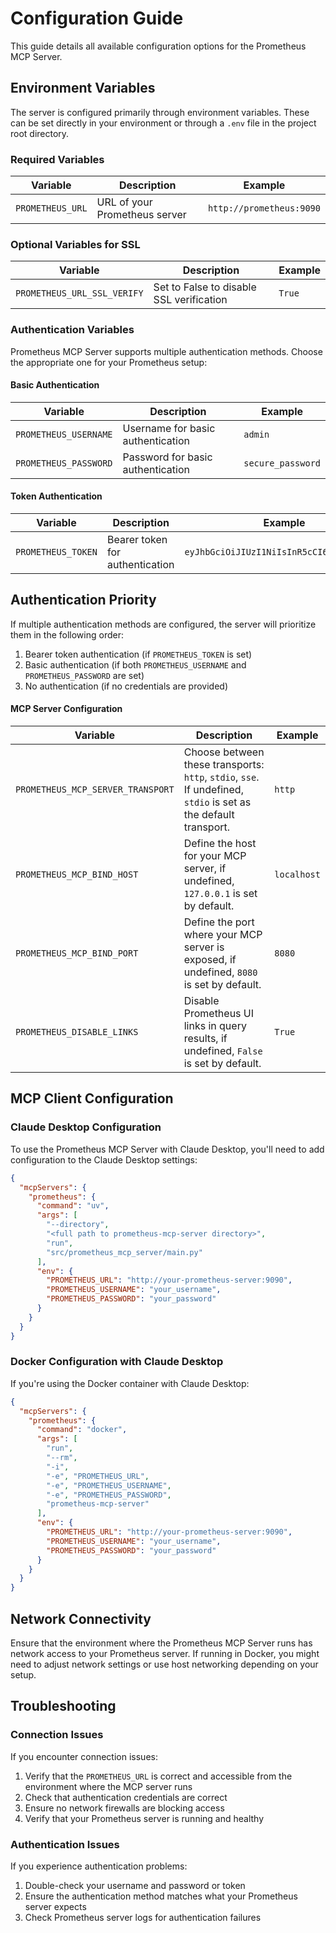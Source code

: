 # Configuration Guide

This guide details all available configuration options for the Prometheus MCP Server.

## Environment Variables

The server is configured primarily through environment variables. These can be set directly in your environment or through a `.env` file in the project root directory.

### Required Variables

| Variable | Description | Example |
|----------|-------------|--------|
| `PROMETHEUS_URL` | URL of your Prometheus server | `http://prometheus:9090` |

### Optional Variables for SSL

| Variable | Description | Example |
|----------|-------------|--------|
| `PROMETHEUS_URL_SSL_VERIFY` | Set to False to disable SSL verification | `True` |

### Authentication Variables

Prometheus MCP Server supports multiple authentication methods. Choose the appropriate one for your Prometheus setup:

#### Basic Authentication

| Variable | Description | Example |
|----------|-------------|--------|
| `PROMETHEUS_USERNAME` | Username for basic authentication | `admin` |
| `PROMETHEUS_PASSWORD` | Password for basic authentication | `secure_password` |

#### Token Authentication

| Variable | Description | Example |
|----------|-------------|--------|
| `PROMETHEUS_TOKEN` | Bearer token for authentication | `eyJhbGciOiJIUzI1NiIsInR5cCI6IkpXVCJ9...` |

## Authentication Priority

If multiple authentication methods are configured, the server will prioritize them in the following order:

1. Bearer token authentication (if `PROMETHEUS_TOKEN` is set)
2. Basic authentication (if both `PROMETHEUS_USERNAME` and `PROMETHEUS_PASSWORD` are set)
3. No authentication (if no credentials are provided)

#### MCP Server Configuration

| Variable | Description | Example |
|----------|-------------|--------|
| `PROMETHEUS_MCP_SERVER_TRANSPORT` | Choose between these transports: `http`, `stdio`, `sse`. If undefined,  `stdio` is set as the default transport. | `http` |
| `PROMETHEUS_MCP_BIND_HOST` | Define the host for your MCP server, if undefined, `127.0.0.1` is set by default. | `localhost` |
| `PROMETHEUS_MCP_BIND_PORT` | Define the port where your MCP server is exposed, if undefined, `8080` is set by default. | `8080` |
| `PROMETHEUS_DISABLE_LINKS` | Disable Prometheus UI links in query results, if undefined, `False` is set by default. | `True` |

## MCP Client Configuration

### Claude Desktop Configuration

To use the Prometheus MCP Server with Claude Desktop, you'll need to add configuration to the Claude Desktop settings:

```json
{
  "mcpServers": {
    "prometheus": {
      "command": "uv",
      "args": [
        "--directory",
        "<full path to prometheus-mcp-server directory>",
        "run",
        "src/prometheus_mcp_server/main.py"
      ],
      "env": {
        "PROMETHEUS_URL": "http://your-prometheus-server:9090",
        "PROMETHEUS_USERNAME": "your_username",
        "PROMETHEUS_PASSWORD": "your_password"
      }
    }
  }
}
```

### Docker Configuration with Claude Desktop

If you're using the Docker container with Claude Desktop:

```json
{
  "mcpServers": {
    "prometheus": {
      "command": "docker",
      "args": [
        "run",
        "--rm",
        "-i",
        "-e", "PROMETHEUS_URL",
        "-e", "PROMETHEUS_USERNAME",
        "-e", "PROMETHEUS_PASSWORD",
        "prometheus-mcp-server"
      ],
      "env": {
        "PROMETHEUS_URL": "http://your-prometheus-server:9090",
        "PROMETHEUS_USERNAME": "your_username",
        "PROMETHEUS_PASSWORD": "your_password"
      }
    }
  }
}
```

## Network Connectivity

Ensure that the environment where the Prometheus MCP Server runs has network access to your Prometheus server. If running in Docker, you might need to adjust network settings or use host networking depending on your setup.

## Troubleshooting

### Connection Issues

If you encounter connection issues:

1. Verify that the `PROMETHEUS_URL` is correct and accessible from the environment where the MCP server runs
2. Check that authentication credentials are correct
3. Ensure no network firewalls are blocking access
4. Verify that your Prometheus server is running and healthy

### Authentication Issues

If you experience authentication problems:

1. Double-check your username and password or token
2. Ensure the authentication method matches what your Prometheus server expects
3. Check Prometheus server logs for authentication failures